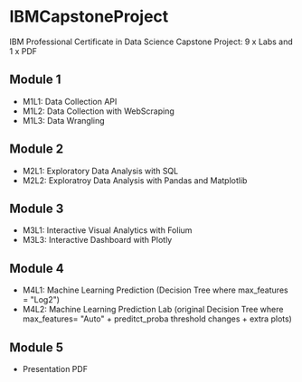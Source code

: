 # IBMCapstoneProject
IBM Professional Certificate in Data Science Capstone Project: 9 x Labs and 1 x PDF
## Module 1
 * M1L1: Data Collection API
 * M1L2: Data Collection with WebScraping
 * M1L3: Data Wrangling 
## Module 2
 * M2L1: Exploratory Data Analysis with SQL
 * M2L2: Exploratroy Data Analysis with Pandas and Matplotlib
## Module 3
 * M3L1: Interactive Visual Analytics with Folium
 * M3L3: Interactive Dashboard with Plotly
## Module 4
 * M4L1: Machine Learning Prediction (Decision Tree where max_features = "Log2")
 * M4L2: Machine Learning Prediction Lab (original Decision Tree where max_features= "Auto" + preditct_proba threshold changes + extra plots)
## Module 5
 * Presentation PDF

